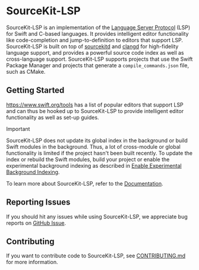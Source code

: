 # SourceKit-LSP

SourceKit-LSP is an implementation of the [Language Server Protocol](https://microsoft.github.io/language-server-protocol/) (LSP) for Swift and C-based languages. It provides intelligent editor functionality like code-completion and jump-to-definition to editors that support LSP. SourceKit-LSP is built on top of [sourcekitd](https://github.com/apple/swift/tree/main/tools/SourceKit) and [clangd](https://clang.llvm.org/extra/clangd.html) for high-fidelity language support, and provides a powerful source code index as well as cross-language support. SourceKit-LSP supports projects that use the Swift Package Manager and projects that generate a `compile_commands.json` file, such as CMake.

## Getting Started

https://www.swift.org/tools has a list of popular editors that support LSP and can thus be hooked up to SourceKit-LSP to provide intelligent editor functionality as well as set-up guides.

> [!IMPORTANT]
> SourceKit-LSP does not update its global index in the background or build Swift modules in the background. Thus, a lot of cross-module or global functionality is limited if the project hasn't been built recently. To update the index or rebuild the Swift modules, build your project or enable the experimental background indexing as described in [Enable Experimental Background Indexing](Documentation/Enable%20Experimental%20Background%20Indexing.md).

To learn more about SourceKit-LSP, refer to the [Documentation](Documentation).

## Reporting Issues

If you should hit any issues while using SourceKit-LSP, we appreciate bug reports on [GitHub Issue](https://github.com/swiftlang/sourcekit-lsp/issues/new/choose).

## Contributing

If you want to contribute code to SourceKit-LSP, see [CONTRIBUTING.md](CONTRIBUTING.md) for more information.
